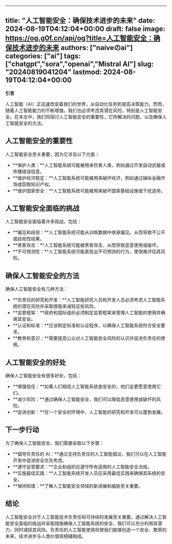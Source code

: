 
---
title: "人工智能安全：确保技术进步的未来"
date: 2024-08-19T04:12:04+00:00
draft: false
image: https://og.g0f.cn/api/og?title=人工智能安全：确保技术进步的未来
authors: ["naiveのai"]
categories: ["ai"]
tags: ["chatgpt","sora","openai","Mistral AI"]
slug: "20240819041204"
lastmod: 2024-08-19T04:12:04+00:00
---
**引言**

人工智能（AI）正迅速改变着我们的世界，从自动化任务到提高决策能力。然而，随着人工智能能力的不断增强，我们也必须考虑其潜在风险，特别是人工智能安全。在本文中，我们将探讨人工智能安全的重要性，它所解决的问题，以及确保人工智能安全的方法。

## 人工智能安全的重要性

人工智能安全至关重要，因为它涉及以下方面：

- **保护人类：**人工智能系统可能被用来伤害人类，例如通过开发自动武器或传播错误信息。
- **维护经济稳定：**人工智能系统可能被用来破坏经济，例如通过操纵金融市场或窃取知识产权。
- **维护国家安全：**人工智能系统可能被用来破坏国家基础设施或干扰选举。

## 人工智能安全面临的挑战

人工智能安全面临着许多挑战，包括：

- **偏见和歧视：**人工智能系统可能从训练数据中继承偏见，从而导致不公平或歧视性结果。
- **黑客攻击：**人工智能系统可能被黑客攻击，从而导致恶意使用或破坏。
- **不可预测性：**人工智能系统可能表现出不可预测的行为，使很难评估其风险。

## 确保人工智能安全的方法

确保人工智能安全有几种方法：

- **负责任的研究和开发：**人工智能研究人员和开发人员必须考虑人工智能系统的潜在风险并采取措施来减轻这些风险。
- **监管框架：**政府和国际组织必须制定监管框架来管理人工智能的使用并确保其安全。
- **认证和标准：**应该制定标准和认证程序，以确保人工智能系统符合安全要求。
- **教育和意识：**需要提高公众对人工智能安全风险的认识并促进负责任的使用。

## 人工智能安全的好处

确保人工智能安全有很多好处，包括：

- **增强信任：**如果人们相信人工智能系统是安全的，他们会更愿意使用它们。
- **减少风险：**通过确保人工智能安全，我们可以降低恶意使用或破坏的风险。
- **促进创新：**在一个安全的环境中，人工智能的研究和开发可以蓬勃发展。

## 下一步行动

为了确保人工智能安全，我们需要采取以下步骤：

- **倡导负责任的 AI：**通过支持负责任的人工智能倡议，我们可以在人工智能开发中促进安全优先考虑。
- **遵守监管要求：**企业和组织应遵守所有适用的人工智能安全法规。
- **实施最佳实践：**人工智能系统开发人员应采用最佳实践来确保其系统的安全。
- **保持知情：**了解人工智能安全领域的新进展和威胁至关重要。

## 结论

人工智能安全对于人工智能技术负责任和可持续的发展至关重要。通过解决人工智能安全面临的挑战并采取措施确保人工智能系统的安全，我们可以充分利用其潜力，同时减轻其风险。负责任的人工智能使用将使我们能够创造一个安全、繁荣的未来，技术进步与人类价值观相辅相成。